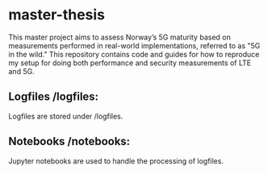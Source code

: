 # master-thesis
This master project aims to assess Norway’s 5G maturity based on measurements performed in real-world implementations, referred to as "5G in the wild." This repository contains code and guides for how to reproduce my setup for doing both performance and security measurements of LTE and 5G.


## Logfiles /logfiles:
Logfiles are stored under /logfiles. 

## Notebooks /notebooks:
Jupyter notebooks are used to handle the processing of logfiles. 